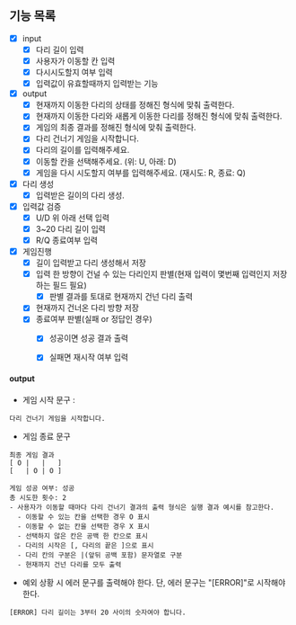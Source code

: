 ## 기능 목록
 - [x] input
   - [x] 다리 길이 입력
   - [x] 사용자가 이동할 칸 입력
   - [x] 다시시도할지 여부 입력
   - [x] 입력값이 유효할때까지 입력받는 기능
 - [x] output
   - [x] 현재까지 이동한 다리의 상태를 정해진 형식에 맞춰 출력한다.
   - [x] 현재까지 이동한 다리와 새롭게 이동한 다리를 정해진 형식에 맞춰 출력한다.
   - [x] 게임의 최종 결과를 정해진 형식에 맞춰 출력한다.
   - [x] 다리 건너기 게임을 시작합니다.
   - [x] 다리의 길이를 입력해주세요.
   - [x] 이동할 칸을 선택해주세요. (위: U, 아래: D)
   - [x] 게임을 다시 시도할지 여부를 입력해주세요. (재시도: R, 종료: Q)
 - [x] 다리 생성
   - [x] 입력받은 길이의 다리 생성.
 - [x] 입력값 검증
   - [x] U/D 위 아래 선택 입력
   - [x] 3~20 다리 길이 입력
   - [x] R/Q 종료여부 입력
 - [x] 게임진행
   - [x] 길이 입력받고 다리 생성해서 저장
   - [x] 입력 한 방향이 건널 수 있는 다리인지 판별(현재 입력이 몇번째 입력인지 저장하는 필드 필요)
     - [x] 판별 결과를 토대로 현재까지 건넌 다리 출력
   - [x] 현재까지 건너온 다리 방향 저장
   - [x] 종료여부 판별(실패 or 정답인 경우)
     - [x] 성공이면 성공 결과 출력
     - [x] 실패면 재시작 여부 입력


#### output
- 게임 시작 문구 : 
```
다리 건너기 게임을 시작합니다.
```
- 게임 종료 문구
``` 
최종 게임 결과
[ O |   |   ]
[   | O | O ]

게임 성공 여부: 성공
총 시도한 횟수: 2 
- 사용자가 이동할 때마다 다리 건너기 결과의 출력 형식은 실행 결과 예시를 참고한다.
  - 이동할 수 있는 칸을 선택한 경우 O 표시
  - 이동할 수 없는 칸을 선택한 경우 X 표시
  - 선택하지 않은 칸은 공백 한 칸으로 표시
  - 다리의 시작은 [, 다리의 끝은 ]으로 표시
  - 다리 칸의 구분은 |(앞뒤 공백 포함) 문자열로 구분
  - 현재까지 건넌 다리를 모두 출력
```
- 예외 상황 시 에러 문구를 출력해야 한다. 단, 에러 문구는 "[ERROR]"로 시작해야 한다.
```
[ERROR] 다리 길이는 3부터 20 사이의 숫자여야 합니다.
```
 
